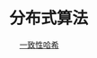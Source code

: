 # 分布式算法
<!-- 

Raft协议
https://mp.weixin.qq.com/s/Voyq4Y7IfEXN6sZiVSoCEw
Raft实战系列，集群成员如何变更？日志怎么压缩？ 
https://mp.weixin.qq.com/s/4g0jR_shCIpjBprap3BExg
用动图讲解分布式 Raft 
https://mp.weixin.qq.com/s/GYJu031o87BlB31HIsA8iw
多图给你安排一波 Raft 协议 
https://mp.weixin.qq.com/s/_-PTzh6f1eN5d9cgz14OVA


Paxos算法原理
https://www.cnblogs.com/rickiyang/p/11074192.html
2PC、3PC、Paxos、Raft、ZAB、NWR
https://mp.weixin.qq.com/s/-Vi-LHxkpziPt3T7ZD25UA

-->

&emsp; [一致性哈希](/docs/microService/thinking/consistent.md)  